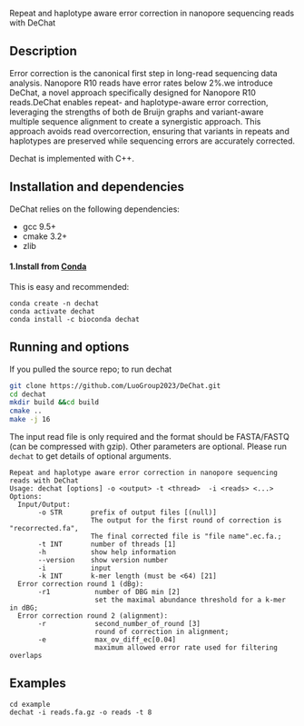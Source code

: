 Repeat and haplotype aware error correction in nanopore sequencing reads with DeChat

## Description

Error correction is the canonical first step in long-read sequencing data analysis. Nanopore R10 reads have error rates below 2\%.we introduce DeChat, a novel approach specifically designed for Nanopore R10 reads.DeChat enables repeat- and haplotype-aware error correction, leveraging the strengths of both de Bruijn graphs and variant-aware multiple sequence alignment to create a synergistic approach. This approach avoids read overcorrection, ensuring that variants in repeats and haplotypes are preserved while sequencing errors are accurately corrected.


Dechat is implemented with C++.

## Installation and dependencies
DeChat relies on the following dependencies:
- gcc 9.5+ 
- cmake 3.2+
- zlib

#### 1.Install from [Conda]() 
This is easy and recommended:
```
conda create -n dechat
conda activate dechat
conda install -c bioconda dechat
```
## Running and options
If you pulled the source repo; to run dechat 
```bash
git clone https://github.com/LuoGroup2023/DeChat.git
cd dechat
mkdir build &&cd build
cmake ..
make -j 16
```

The input read file is only required and the format should be FASTA/FASTQ (can be compressed with gzip). Other parameters are optional.
Please run `dechat` to get details of optional arguments. 

```
Repeat and haplotype aware error correction in nanopore sequencing reads with DeChat
Usage: dechat [options] -o <output> -t <thread>  -i <reads> <...>
Options:
  Input/Output:
       -o STR       prefix of output files [(null)]
                    The output for the first round of correction is "recorrected.fa", 
                    The final corrected file is "file name".ec.fa.;
       -t INT       number of threads [1]
       -h           show help information
       --version    show version number
       -i           input 
       -k INT       k-mer length (must be <64) [21]
  Error correction round 1 (dBg):
       -r1           number of DBG min [2]
                     set the maximal abundance threshold for a k-mer in dBG;
  Error correction round 2 (alignment):
       -r            second_number_of_round [3]
                     round of correction in alignment;
       -e            max_ov_diff_ec[0.04]
                     maximum allowed error rate used for filtering overlaps
```

## Examples

```
cd example
dechat -i reads.fa.gz -o reads -t 8
```



